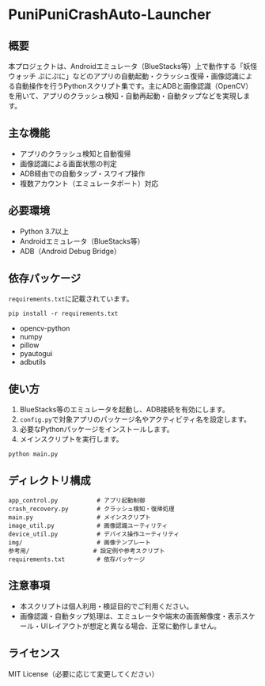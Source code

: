 # PuniPuniCrashAuto-Launcher

## 概要

本プロジェクトは、Androidエミュレータ（BlueStacks等）上で動作する「妖怪ウォッチ ぷにぷに」などのアプリの自動起動・クラッシュ復帰・画像認識による自動操作を行うPythonスクリプト集です。主にADBと画像認識（OpenCV）を用いて、アプリのクラッシュ検知・自動再起動・自動タップなどを実現します。

## 主な機能
- アプリのクラッシュ検知と自動復帰
- 画像認識による画面状態の判定
- ADB経由での自動タップ・スワイプ操作
- 複数アカウント（エミュレータポート）対応

## 必要環境
- Python 3.7以上
- Androidエミュレータ（BlueStacks等）
- ADB（Android Debug Bridge）

## 依存パッケージ
`requirements.txt`に記載されています。

```
pip install -r requirements.txt
```

- opencv-python
- numpy
- pillow
- pyautogui
- adbutils

## 使い方
1. BlueStacks等のエミュレータを起動し、ADB接続を有効にします。
2. `config.py`で対象アプリのパッケージ名やアクティビティ名を設定します。
3. 必要なPythonパッケージをインストールします。
4. メインスクリプトを実行します。

```
python main.py
```

## ディレクトリ構成

```
app_control.py           # アプリ起動制御
crash_recovery.py        # クラッシュ検知・復帰処理
main.py                  # メインスクリプト
image_util.py            # 画像認識ユーティリティ
device_util.py           # デバイス操作ユーティリティ
img/                     # 画像テンプレート
参考用/                  # 設定例や参考スクリプト
requirements.txt         # 依存パッケージ
```

## 注意事項
- 本スクリプトは個人利用・検証目的でご利用ください。
- 画像認識・自動タップ処理は、エミュレータや端末の画面解像度・表示スケール・UIレイアウトが想定と異なる場合、正常に動作しません。

## ライセンス
MIT License（必要に応じて変更してください）
